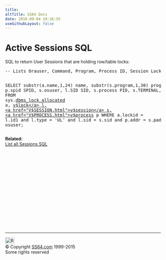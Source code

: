 ```yaml
---
title:
altTitle: SS64 Docs
date: 2016-09-04 19:26:55
useGithubLayout: false
---
```

<!-- #BeginLibraryItem "/Library/head_orav.lbi" --><!-- #EndLibraryItem --><h1>Active Sessions SQL</h1>  
<p> SQL to return  User Sessions  that are holding row/table locks:</p> 
<pre>-- Lists Orauser, Command, Program, Process ID, Session Locks

SELECT
   substr(a.name,1,24) name,
   substr(s.program,1,30) program,
   p.spid SPID, 
   s.osuser,
   l.SID SID,
   s.process PID, 
   s.TERMINAL, 
   S.STATUS
FROM
   sys.<a href="../orad/DBMS_LOCK_ALLOCATED.html">dbms_lock_allocated</a> a,
   <a href="V$LOCK.html">v$lock</a> l,
   <a href="V$SESSION.html">v$session</a> s,
   <a href="V$PROCESS.html">v$process</a> p
WHERE
   a.lockid = l.id1 and
   l.type = 'UL' and
   l.sid = s.sid and
   p.addr = s.paddr
   order by osuser;</pre>
<p><b>Related:<br>
</b><span class="code"><a href="sessions-sql.html">List all Sessions SQL</a></span></p><!-- #BeginLibraryItem "/Library/foot_orad.lbi" --><p>
<!-- oracle-footer -->
<ins class="adsbygoogle" style="display:inline-block;width:300px;height:250px" data-ad-client="ca-pub-6140977852749469" data-ad-slot="4275490898"></ins>
<script>
(adsbygoogle = window.adsbygoogle || []).push({});
</script></p>
<hr>
<div id="bl" class="footer"><a href="sessions-active-sql.html#"><img src="../images/top.png" width="30" height="22" alt="Back to the Top"></a></div>
<div id="br" class="footer, tagline">© Copyright <a href="http://ss64.com/">SS64.com</a> 1999-2015<br>
Some rights reserved</div>
<!-- #EndLibraryItem -->

